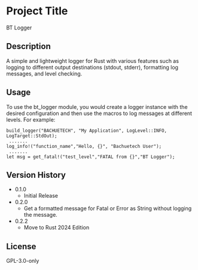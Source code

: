 # Project Title
BT Logger

## Description
A simple and lightweight logger for Rust with various features such as logging to different output destinations (stdout, stderr), formatting log messages, and level checking.

## Usage
To use the bt_logger module, you would create a logger instance with the desired configuration and then use the macros to log messages at different levels. For example:
```
build_logger("BACHUETECH", "My Application", LogLevel::INFO, LogTarget::StdOut);
 .......
log_info!("function_name","Hello, {}", "Bachuetech User");
 .......
let msg = get_fatal!("test_level","FATAL from {}","BT Logger");
```

## Version History
* 0.1.0
    * Initial Release
* 0.2.0
    * Get a formatted message for Fatal or Error as String without logging the message.
* 0.2.2
    * Move to Rust 2024 Edition

## License
GPL-3.0-only

